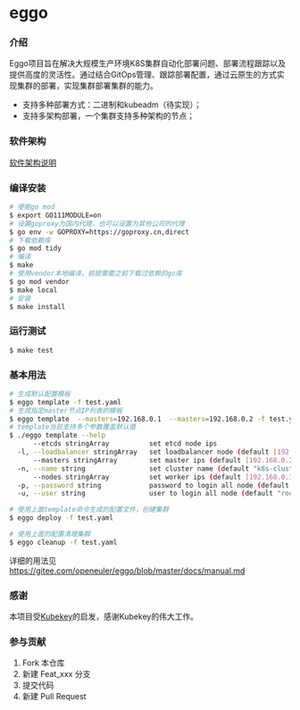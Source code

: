 # eggo

### 介绍
Eggo项目旨在解决大规模生产环境K8S集群自动化部署问题、部署流程跟踪以及提供高度的灵活性。通过结合GitOps管理、跟踪部署配置，通过云原生的方式实现集群的部署，实现集群部署集群的能力。

- 支持多种部署方式：二进制和kubeadm（待实现）；
- 支持多架构部署，一个集群支持多种架构的节点；

### 软件架构

[软件架构说明](./docs/design.md)

### 编译安装

```bash
# 使能go mod
$ export GO111MODULE=on
# 设置goproxy为国内代理，也可以设置为其他公司的代理
$ go env -w GOPROXY=https://goproxy.cn,direct
# 下载依赖库
$ go mod tidy
# 编译
$ make
# 使用vendor本地编译，前提需要之前下载过依赖的go库
$ go mod vendor
$ make local
# 安装
$ make install
```

### 运行测试

```bash
$ make test
```

### 基本用法

```bash
# 生成默认配置模板
$ eggo template -f test.yaml
# 生成指定master节点IP列表的模板
$ eggo template  --masters=192.168.0.1  --masters=192.168.0.2 -f test.yaml
# template当前支持多个参数覆盖默认值
$ ./eggo template --help
      --etcds stringArray          set etcd node ips
  -l, --loadbalancer stringArray   set loadbalancer node (default [192.168.0.1])
      --masters stringArray        set master ips (default [192.168.0.2])
  -n, --name string                set cluster name (default "k8s-cluster")
      --nodes stringArray          set worker ips (default [192.168.0.3,192.168.0.4])
  -p, --password string            password to login all node (default "123456")
  -u, --user string                user to login all node (default "root")

# 使用上面template命令生成的配置文件，创建集群
$ eggo deploy -f test.yaml

# 使用上面的配置清理集群
$ eggo cleanup -f test.yaml
```

详细的用法见 https://gitee.com/openeuler/eggo/blob/master/docs/manual.md

### 感谢

本项目受[Kubekey](https://github.com/kubesphere/kubekey)的启发，感谢Kubekey的伟大工作。

### 参与贡献

1.  Fork 本仓库
2.  新建 Feat_xxx 分支
3.  提交代码
4.  新建 Pull Request
